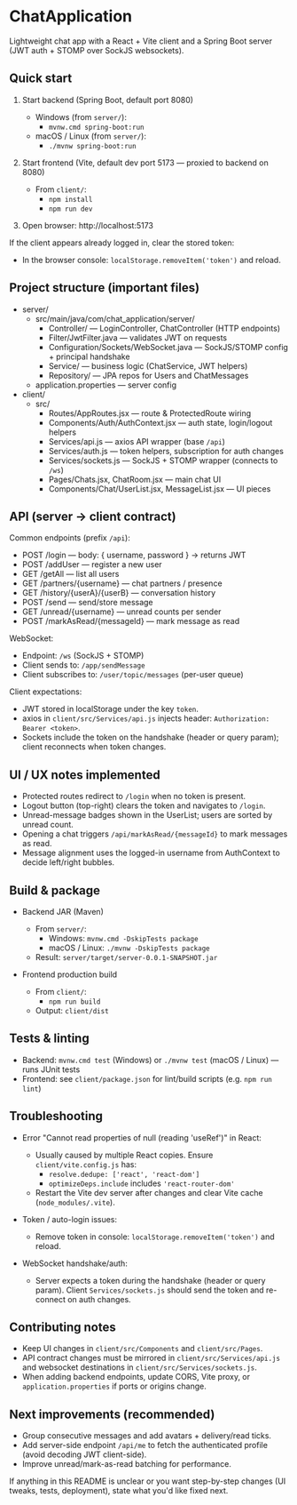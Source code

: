 # ChatApplication

Lightweight chat app with a React + Vite client and a Spring Boot server (JWT auth + STOMP over SockJS websockets).

## Quick start

1. Start backend (Spring Boot, default port 8080)
   - Windows (from `server/`):
     - `mvnw.cmd spring-boot:run`
   - macOS / Linux (from `server/`):
     - `./mvnw spring-boot:run`

2. Start frontend (Vite, default dev port 5173 — proxied to backend on 8080)
   - From `client/`:
     - `npm install`
     - `npm run dev`

3. Open browser: http://localhost:5173

If the client appears already logged in, clear the stored token:
- In the browser console: `localStorage.removeItem('token')` and reload.

## Project structure (important files)

- server/
  - src/main/java/com/chat_application/server/
    - Controller/ — LoginController, ChatController (HTTP endpoints)
    - Filter/JwtFilter.java — validates JWT on requests
    - Configuration/Sockets/WebSocket.java — SockJS/STOMP config + principal handshake
    - Service/ — business logic (ChatService, JWT helpers)
    - Repository/ — JPA repos for Users and ChatMessages
  - application.properties — server config
- client/
  - src/
    - Routes/AppRoutes.jsx — route & ProtectedRoute wiring
    - Components/Auth/AuthContext.jsx — auth state, login/logout helpers
    - Services/api.js — axios API wrapper (base `/api`)
    - Services/auth.js — token helpers, subscription for auth changes
    - Services/sockets.js — SockJS + STOMP wrapper (connects to `/ws`)
    - Pages/Chats.jsx, ChatRoom.jsx — main chat UI
    - Components/Chat/UserList.jsx, MessageList.jsx — UI pieces

## API (server -> client contract)

Common endpoints (prefix `/api`):
- POST /login — body: { username, password } -> returns JWT
- POST /addUser — register a new user
- GET /getAll — list all users
- GET /partners/{username} — chat partners / presence
- GET /history/{userA}/{userB} — conversation history
- POST /send — send/store message
- GET /unread/{username} — unread counts per sender
- POST /markAsRead/{messageId} — mark message as read

WebSocket:
- Endpoint: `/ws` (SockJS + STOMP)
- Client sends to: `/app/sendMessage`
- Client subscribes to: `/user/topic/messages` (per-user queue)

Client expectations:
- JWT stored in localStorage under the key `token`.
- axios in `client/src/Services/api.js` injects header: `Authorization: Bearer <token>`.
- Sockets include the token on the handshake (header or query param); client reconnects when token changes.

## UI / UX notes implemented
- Protected routes redirect to `/login` when no token is present.
- Logout button (top-right) clears the token and navigates to `/login`.
- Unread-message badges shown in the UserList; users are sorted by unread count.
- Opening a chat triggers `/api/markAsRead/{messageId}` to mark messages as read.
- Message alignment uses the logged-in username from AuthContext to decide left/right bubbles.

## Build & package

- Backend JAR (Maven)
  - From `server/`:
    - Windows: `mvnw.cmd -DskipTests package`
    - macOS / Linux: `./mvnw -DskipTests package`
  - Result: `server/target/server-0.0.1-SNAPSHOT.jar`

- Frontend production build
  - From `client/`:
    - `npm run build`
  - Output: `client/dist`

## Tests & linting

- Backend: `mvnw.cmd test` (Windows) or `./mvnw test` (macOS / Linux) — runs JUnit tests
- Frontend: see `client/package.json` for lint/build scripts (e.g. `npm run lint`)

## Troubleshooting

- Error "Cannot read properties of null (reading 'useRef')" in React:
  - Usually caused by multiple React copies. Ensure `client/vite.config.js` has:
    - `resolve.dedupe: ['react', 'react-dom']`
    - `optimizeDeps.include` includes `'react-router-dom'`
  - Restart the Vite dev server after changes and clear Vite cache (`node_modules/.vite`).

- Token / auto-login issues:
  - Remove token in console: `localStorage.removeItem('token')` and reload.

- WebSocket handshake/auth:
  - Server expects a token during the handshake (header or query param). Client `Services/sockets.js` should send the token and re-connect on auth changes.

## Contributing notes

- Keep UI changes in `client/src/Components` and `client/src/Pages`.
- API contract changes must be mirrored in `client/src/Services/api.js` and websocket destinations in `client/src/Services/sockets.js`.
- When adding backend endpoints, update CORS, Vite proxy, or `application.properties` if ports or origins change.

## Next improvements (recommended)
- Group consecutive messages and add avatars + delivery/read ticks.
- Add server-side endpoint `/api/me` to fetch the authenticated profile (avoid decoding JWT client-side).
- Improve unread/mark-as-read batching for performance.

If anything in this README is unclear or you want step-by-step changes (UI tweaks, tests, deployment), state what you'd like fixed next.